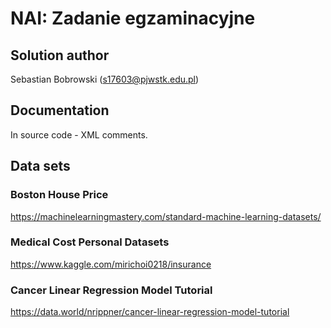 # NAI: Zadanie egzaminacyjne
## Solution author
Sebastian Bobrowski (s17603@pjwstk.edu.pl)
## Documentation
In source code - XML comments.
## Data sets
### Boston House Price
https://machinelearningmastery.com/standard-machine-learning-datasets/
### Medical Cost Personal Datasets
https://www.kaggle.com/mirichoi0218/insurance
### Cancer Linear Regression Model Tutorial
https://data.world/nrippner/cancer-linear-regression-model-tutorial